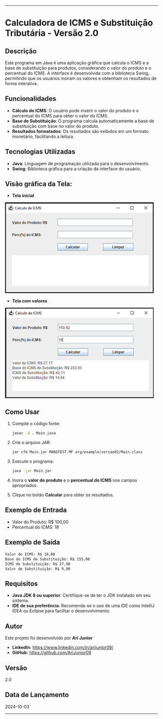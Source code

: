 
---

# Calculadora de ICMS e Substituição Tributária - Versão 2.0

## Descrição

Este programa em Java é uma aplicação gráfica que calcula o ICMS e a base de substituição para produtos, considerando o valor do produto e o percentual do ICMS. A interface é desenvolvida com a biblioteca Swing, permitindo que os usuários insiram os valores e obtenham os resultados de forma interativa.

## Funcionalidades

- **Cálculo do ICMS**: O usuário pode inserir o valor do produto e o percentual do ICMS para obter o valor do ICMS.
- **Base de Substituição**: O programa calcula automaticamente a base de substituição com base no valor do produto.
- **Resultados formatados**: Os resultados são exibidos em um formato monetário, facilitando a leitura.

## Tecnologias Utilizadas

- **Java**: Linguagem de programação utilizada para o desenvolvimento.
- **Swing**: Biblioteca gráfica para a criação da interface do usuário.


## Visão gráfica da Tela:
- **Tela inicial**

![alt text](image-1.png)

- **Tela com valores**

![alt text](image-2.png)



## Como Usar

1. Compile o código fonte:
   ```bash
   javac -d . Main.java
   ```

2. Crie o arquivo JAR:
   ```bash
   jar cfm Main.jar MANIFEST.MF org/example/versao02/Main.class
   ```

3. Execute o programa:
   ```bash
   java -jar Main.jar
   ```

4. Insira o **valor do produto** e o **percentual do ICMS** nos campos apropriados.
5. Clique no botão **Calcular** para obter os resultados.

## Exemplo de Entrada

- Valor do Produto: R$ 100,00
- Percentual do ICMS: 18

## Exemplo de Saída

```
Valor do ICMS: R$ 18,00
Base do ICMS de Substituição: R$ 155,00
ICMS de Substituição: R$ 27,90
Valor de Substituição: R$ 9,90
```

## Requisitos

- **Java JDK 8 ou superior**: Certifique-se de ter o JDK instalado em seu sistema.
- **IDE de sua preferência**: Recomenda-se o uso de uma IDE como IntelliJ IDEA ou Eclipse para facilitar o desenvolvimento.

## Autor

Este projeto foi desenvolvido por **Ari Junior**

- **LinkedIn:** https://www.linkedin.com/in/arijunior09/
- **GitHub:** https://github.com/AriJunior09

## Versão

2.0

## Data de Lançamento

2024-10-03

---